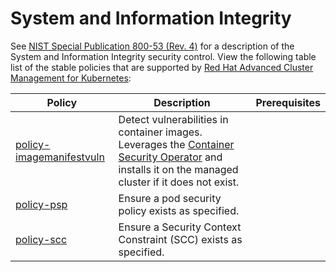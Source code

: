 # System and Information Integrity

See [NIST Special Publication 800-53 (Rev. 4)](https://nvd.nist.gov/800-53/Rev4/control/CA-1) for a description of the System and Information Integrity security control. 
View the following table list of the stable policies that are supported by [Red Hat Advanced Cluster Management for Kubernetes](https://access.redhat.com/documentation/en-us/red_hat_advanced_cluster_management_for_kubernetes/2.1/html-single/security/index#kubernetes-configuration-policy-controller):

Policy  | Description | Prerequisites
------- | ----------- | -------------
[policy-imagemanifestvuln](./SI-System-and-Information-Integrity/policy-imagemanifestvuln.yaml) | Detect vulnerabilities in container images. Leverages the [Container Security Operator](https://github.com/quay/container-security-operator) and installs it on the managed cluster if it does not exist. |
[policy-psp](./SI-System-and-Information-Integrity/policy-psp.yaml) | Ensure a pod security policy exists as specified. |
[policy-scc](./SI-System-and-Information-Integrity/policy-scc.yaml) | Ensure a Security Context Constraint (SCC) exists as specified. |
